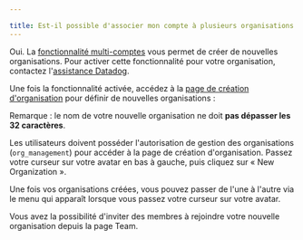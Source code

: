 ```yaml
---

title: Est-il possible d'associer mon compte à plusieurs organisations Datadog ?
---
```


Oui. La [fonctionnalité multi-comptes][1] vous permet de créer de nouvelles organisations. Pour activer cette fonctionnalité pour votre organisation, contactez l'[assistance Datadog][2].

Une fois la fonctionnalité activée, accédez à la [page de création d'organisation][3] pour définir de nouvelles organisations :

Remarque : le nom de votre nouvelle organisation ne doit **pas dépasser les 32 caractères**.

Les utilisateurs doivent posséder l'autorisation de gestion des organisations (`org_management`) pour accéder à la page de création d'organisation. Passez votre curseur sur votre avatar en bas à gauche, puis cliquez sur « New Organization ».

Une fois vos organisations créées, vous pouvez passer de l'une à l'autre via le menu qui apparaît lorsque vous passez votre curseur sur votre avatar.

Vous avez la possibilité d'inviter des membres à rejoindre votre nouvelle organisation depuis la page Team.

[1]: /fr/account_management/multi_organization/
[2]: /fr/help/
[3]: https://app.datadoghq.com/personal-settings/organizations/new
